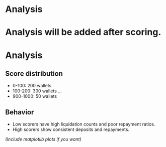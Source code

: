 # Analysis
# Analysis will be added after scoring.
# Analysis

## Score distribution
- 0-100: 200 wallets
- 100-200: 300 wallets
...
- 900-1000: 50 wallets

## Behavior
- Low scorers have high liquidation counts and poor repayment ratios.
- High scorers show consistent deposits and repayments.

*(Include matplotlib plots if you want)*
